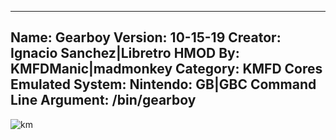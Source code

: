 -----------------------
Name: Gearboy
Version: 10-15-19
Creator: Ignacio Sanchez|Libretro
HMOD By: KMFDManic|madmonkey
Category: KMFD Cores
Emulated System: Nintendo: GB|GBC
Command Line Argument: /bin/gearboy
-----------------------
![km](https://i.imgur.com/xZsgrsU.png)
